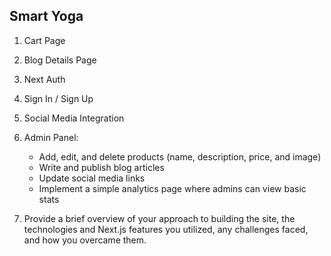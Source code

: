 ## Smart Yoga

1. Cart Page
2. Blog Details Page
3. Next Auth
4. Sign In / Sign Up
5. Social Media Integration

6. Admin Panel:

   - Add, edit, and delete products (name, description, price, and image)
   - Write and publish blog articles
   - Update social media links
   - Implement a simple analytics page where admins can view basic stats

7. Provide a brief overview of your approach to building the site, the technologies
   and Next.js features you utilized, any challenges faced, and how you overcame
   them.

